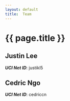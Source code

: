 ```yaml
---
layout: default
title:  Team
---
```


# {{ page.title }}


## Justin Lee
***UCI Net ID***: justikl5

## Cedric Ngo
***UCI Net ID***: cedriccn
